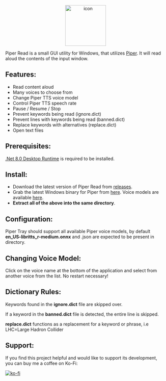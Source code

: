 <p align="center"><img width="128" alt="icon" src="https://github.com/jame25/Piper-Read/assets/13631646/eed14486-eac3-4ed9-8e8e-871be32988bc"></p>

Piper Read is a small GUI utility for Windows, that utilizes [Piper](https://github.com/rhasspy/piper). It will read aloud the contents of the input window.

## Features:
* Read content aloud
* Many voices to choose from
* Change Piper TTS voice model
* Control Piper TTS speech rate
* Pause / Resume / Stop
* Prevent keywords being read (ignore.dict)
* Prevent lines with keywords being read (banned.dict)
* Replace keywords with alternatives (replace.dict)
* Open text files

## Prerequisites:

[.Net 8.0 Desktop Runtime](https://dotnet.microsoft.com/en-us/download/dotnet/8.0) is required to be installed.

## Install:

- Download the latest version of Piper Read from [releases](https://github.com/jame25/Piper-Read/releases/).
- Grab the latest Windows binary for Piper from [here](https://github.com/rhasspy/piper/releases). Voice models are available [here](https://huggingface.co/rhasspy/piper-voices/tree/main).
- <b>Extract all of the above into the same directory</b>.

## Configuration:

Piper Tray should support all available Piper voice models, by default **en_US-libritts_r-medium.onnx** and .json are expected to be present in directory.

## Changing Voice Model:

Click on the voice name at the bottom of the application and select from another voice from the list. No restart necessary!

## Dictionary Rules:

Keywords found in the **ignore.dict** file are skipped over. 

If a keyword in the **banned.dict** file is detected, the entire line is skipped.

**replace.dict** functions as a replacement for a keyword or phrase, i.e LHC=Large Hadron Collider

## Support:

If you find this project helpful and would like to support its development, you can buy me a coffee on Ko-Fi:

[![ko-fi](https://ko-fi.com/img/githubbutton_sm.svg)](https://ko-fi.com/jame25)
